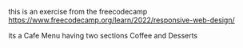 this is an exercise from the freecodecamp https://www.freecodecamp.org/learn/2022/responsive-web-design/

its a Cafe Menu having two sections Coffee and Desserts

